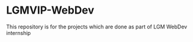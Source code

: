 # LGMVIP-WebDev

This repository is for the projects which are done as part of LGM WebDev internship
